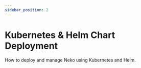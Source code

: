```yaml
---
sidebar_position: 2
---
```


# Kubernetes & Helm Chart Deployment

How to deploy and manage Neko using Kubernetes and Helm.
